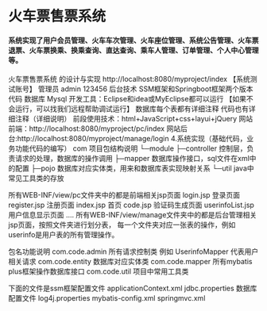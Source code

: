 # 火车票售票系统

#### 系统实现了用户会员管理、火车车次管理、火车座位管理、系统公告管理、火车票退票、火车票换乘、换乘查询、直达查询、乘车人管理、订单管理、个人中心管理等。



火车票售票系统 的设计与实现
http://localhost:8080/myproject/index
【系统测试账号】
管理员 admin 123456
后台技术 SSM框架和Springboot框架两个版本代码
数据库 Mysql
开发工具：Eclipse和idea或MyEclipse都可以运行
【如果不会运行，可以找我们远程帮助调试运行】
数据库每个表都有详细注释
代码也有详细注释（详细说明）
前段使用技术：html+JavaScript+css+layui+jQuery
网站前端：http://localhost:8080/myproject/pc/index
网站后台:http://localhost:8080/myproject/manage/login
4.系统实现（基础代码，业务功能代码的编写）
com   项目包结构说明
└─module
    ├─controller  控制层，负责请求的处理，数据库的操作调用
    ├─mapper      数据库操作接口，sql文件在xml中的配置
    ├─pojo        数据库对应实体类，用来和数据库表实现映射关系
    └─util        java中常见工具类的存放

所有WEB-INF/view/pc文件夹中的都是前端相关jsp页面
    login.jsp 登录页面
    register.jsp   注册页面
    index.jsp 首页
    code.jsp 验证码生成页面
    userinfoList.jsp 用户信息显示页面
    ....
所有WEB-INF/view/manage文件夹中的都是后台管理相关jsp页面，按照文件夹进行划分表，
    每一个文件夹对应一张表的操作，例如userinfo是用户表的所有管理操作。

包名功能说明
com.code.admin  所有请求控制类  例如 UserinfoMapper 代表用户相关请求
com.code.entity 数据库对应实体类
com.code.mapper 所有mybatis plus框架操作数据库接口
com.code.util   项目中常用工具类

下面的文件是ssm框架配置文件
applicationContext.xml
jdbc.properties   数据库配置文件
log4j.properties
mybatis-config.xml
springmvc.xml

